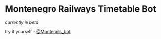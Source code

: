 # Montenegro Railways Timetable Bot

*currently in beta*

try it yourself - [@Monterails_bot](https://t.me/Monterails_bot)
